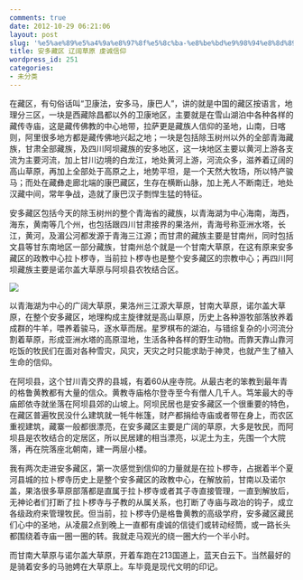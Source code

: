 ```yaml
---
comments: true
date: 2012-10-29 06:21:06
layout: post
slug: '%e5%ae%89%e5%a4%9a%e8%97%8f%e5%8c%ba-%e8%be%bd%e9%98%94%e8%8d%89%e5%8e%9f-%e8%99%94%e8%af%9a%e4%bf%a1%e4%bb%b0'
title: 安多藏区 辽阔草原 虔诚信仰
wordpress_id: 251
categories:
- 未分类
---
```


在藏区，有句俗话叫“卫康法，安多马，康巴人”，讲的就是中国的藏区按语言，地理分三区，一块是西藏除昌都以外的卫康地区，主要就是在雪山湖泊中各种各样的藏传寺庙，这是藏传佛教的中心地带，拉萨更是藏族人信仰的圣地，山南，日喀则，阿里很多地方都是藏传佛地兴起之地；一块是包括除玉树州以外的全部青海藏族，甘肃全部藏族，及四川阿坝藏族的安多地区，这一块地区主要以黄河上游各支流为主要河流，加上甘川边境的白龙江，地处黄河上游，河流众多，滋养着辽阔的高山草原，再加上全部处于高原之上，地势平坦，是一个天然大牧场，所以特产骏马；而处在藏彝走廊北端的康巴藏区，生存在横断山脉，加上羌人不断南迁，地处汉藏中间，常年争战，造就了康巴汉子剽悍生猛的特征。

安多藏区包括今天的除玉树州的整个青海省的藏族，以青海湖为中心海南，海西，海东，黄南等几个州，也包括跟四川甘肃接界的果洛州，青海号称亚洲水塔，长江，黄河，及湄公河都发源于青海三江源；而甘肃的藏族主要是甘南州，同时包括文县等甘东南地区一部分藏族，甘南州总个就是一个甘南大草原，在这有原来安多藏区的政教中心拉卜椤寺，当前拉卜椤寺也是整个安多藏区的宗教中心；再四川阿坝藏族主要是诺尔盖大草原与阿坝县农牧结合区。

[![](http://wenpi-wordpress.stor.sinaapp.com/uploads/2012/10/安多.jpg)](http://wenpi.sinaapp.com/?attachment_id=252)

以青海湖为中心的广阔大草原，果洛州三江源大草原，甘南大草原，诺尔盖大草原，在整个安多藏区，地理构成主旋律就是高山草原，历史上各种游牧部落放养着成群的牛羊，喂养着骏马，逐水草而居。星罗棋布的湖泊，与错综复杂的小河流分割着草原，形成亚洲水塔的高原湿地，生活各种各样的野生动物。而靠天靠山靠河吃饭的牧民们在面对各种雪灾，风灾，天灾之时只能求助于神灵，也就产生了植入生命的信仰。

在阿坝县，这个甘川青交界的县城，有着60从座寺院。从最古老的笨教到最年青的格鲁黄教都有大量的信众。黄教寺庙格尔登寺至今有僧人几千人。笃笨最大的寺庙郎依寺就坐落在阿坝县郊的山坡上。阿坝民居也是安多藏区一个很重要的特色，在藏区普遍牧民没什么建筑就一牦牛帐篷，财产都捐给寺庙或者带在身上，而农区重视建筑，藏寨一般都很漂亮，在安多藏区主要是广阔的草原，大多是牧民，而阿坝县是农牧结合的定居区，所以民居建的相当漂亮，以泥土为主，先围一个大院落，再在院落座北朝南，建一两层小楼。

我有两次走进安多藏区，第一次感觉到信仰的力量就是在拉卜椤寺，占据着半个夏河县城的拉卜椤寺历史上是整个安多藏区的政教中心，在解放前，甘南以及诺尔盖，果洛很多草原部落都是直属于拉卜椤寺或者其子寺直接管理，一直到解放后，无神论者们打断了拉卜椤寺与子教的从属关系，也打断了寺庙与政冶的钩子，成立各级政府来管理牧民。但当前，拉卜椤寺仍是格鲁黄教的高级学府，安多藏区藏民们心中的圣地，从凌晨2点到晚上一直都有虔诚的信徒们或转动经筒，或一路长头都围绕着寺庙一圈一圈的转。我就走马观光的绕一圈大约一个半小时。

而甘南大草原与诺尔盖大草原，开着车跑在213国道上，蓝天白云下。当然最好的是骑着安多的马驰娉在大草原上。车毕竟是现代文明的印记。
